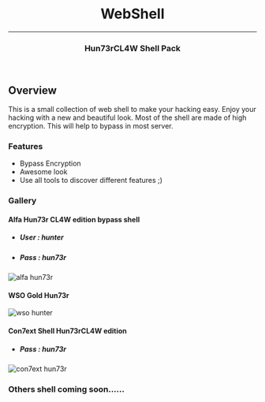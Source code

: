 <h1 align="center">
  <br>
  WebShell
  <br>
</h1>
<hr>
<h3 align="center">
  Hun73rCL4W Shell Pack
 </h3>
<br>
<h2>
  Overview
</h2>
  This is a small collection of web shell to make your hacking easy. Enjoy your hacking with a new and beautiful look. Most of the shell are made of high encryption. This will help to bypass in most server.  

<br>


### Features
- Bypass Encryption
- Awesome look
- Use all tools to discover different features ;)

### Gallery

#### Alfa Hun73r CL4W edition bypass shell
- ##### User : hunter
- ##### Pass : hun73r
![alfa hun73r](https://i.imgur.com/266JcVA.png)
<br>
#### WSO Gold Hun73r
![wso hunter](https://i.imgur.com/OX0SFuU.jpg)
<br>
#### Con7ext Shell Hun73rCL4W edition
- ##### Pass : hun73r
![con7ext hun73r](https://i.imgur.com/1jsup5b.png)

### Others shell coming soon......

